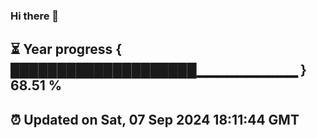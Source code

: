 ### Hi there 👋
⏳ Year progress { ████████████████████▁▁▁▁▁▁▁▁▁▁ } 68.51 %
---
⏰ Updated on Sat, 07 Sep 2024 18:11:44 GMT
---
